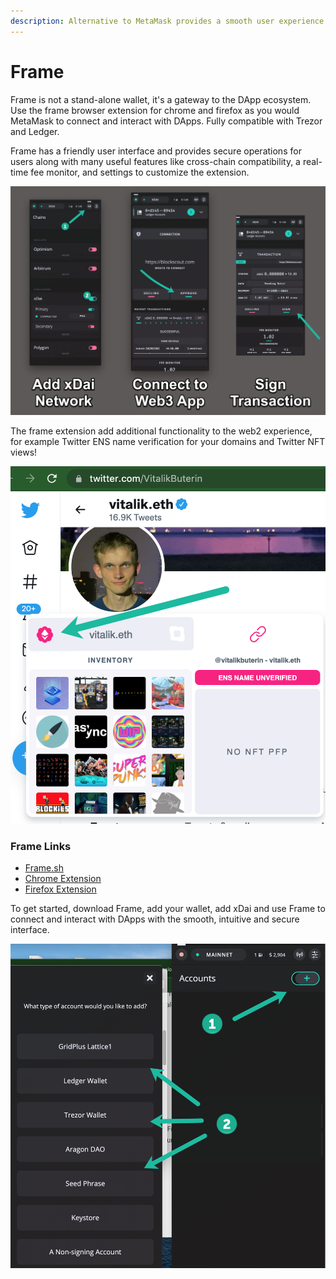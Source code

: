```yaml
---
description: Alternative to MetaMask provides a smooth user experience
---
```


# Frame

Frame is not a stand-alone wallet, it's a gateway to the DApp ecosystem.  Use the frame browser extension for chrome and firefox as you would MetaMask to connect and interact with DApps. Fully compatible with Trezor and Ledger.  
  
Frame has a friendly user interface and provides secure operations for users along with many useful features like cross-chain compatibility, a real-time fee monitor, and settings to customize the extension.

![Toggle xDai, then connect to applications to transact](../../.gitbook/assets/add-xdai.png)

The frame extension add additional functionality to the web2 experience, for example Twitter ENS name verification for your domains and Twitter NFT views!

![Using the frame extension to view Vitalik&apos;s NFT collection, right from twitter!](../../.gitbook/assets/inventory.png)

### Frame Links

* [Frame.sh](https://frame.sh/)
* [Chrome Extension](https://chrome.google.com/webstore/detail/frame/ldcoohedfbjoobcadoglnnmmfbdlmmhf)
* [Firefox Extension](https://addons.mozilla.org/en-US/firefox/addon/frame-extension/)

To get started, download Frame, add your wallet, add xDai and use Frame to connect and interact with DApps with the smooth, intuitive and secure interface.

![Adding accounts to Frame](../../.gitbook/assets/adding-accounts.png)







